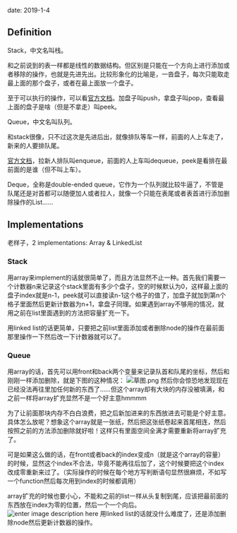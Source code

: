 date: 2019-1-4
## Definition
Stack，中文名叫栈。

和之前说到的表一样都是线性的数据结构。但区别是只能在一个方向上进行添加或者移除的操作，也就是先进先出。比较形象化的比喻是，一沓盘子，每次只能取走最上面的那个盘子，或者在最上面放一个盘子。

至于可以执行的操作，可以看[官方文档](https://docs.oracle.com/javase/7/docs/api/java/util/Stack.html)。加盘子叫push，拿盘子叫pop，查看最上面的盘子是啥（但是不拿走）叫peek。



Queue，中文名叫队列。

和stack很像，只不过这次是先进后出，就像排队等车一样，前面的人上车走了，新来的人要排队尾。

[官方文档](https://docs.oracle.com/javase/7/docs/api/java/util/Queue.html)，拉新人排队叫enqueue，前面的人上车叫dequeue，peek是看排在最前面的是谁（但不叫上车）。



Deque，全称是double-ended queue，它作为一个队列就比较牛逼了，不管是队尾还是对首都可以随便加人或者拉人，就像一个只能在表尾或者表首进行添加删除操作的List……


## Implementations
老样子，2 implementations: Array & LinkedList

### Stack
用array来implement的话就很简单了，而且方法显然不止一种。首先我们需要一个计数器n来记录这个stack里面有多少个盘子，空的时候默认为0，这样最上面的盘子index就是n-1，peek就可以直接读n-1这个格子的值了，加盘子就加到第n个格子里面然后更新计数器为n+1，拿盘子同理。如果遇到array不够用的情况，就用之前在list里面遇到的方法把容量扩充一下。

用linked list的话更简单，只要把之前list里面添加或者删除node的操作在最前面那里操作一下然后改一下计数器就可以了。

### Queue
用array的话，首先可以用front和back两个变量来记录队首和队尾的坐标，然后和刚刚一样添加删除，就是下图的这种情况：
![草图.png](https://i.loli.net/2019/01/05/5c3006700c652.png)
然后你会惊恐地发现现在已经没法再往里加任何新的东西了……但这个array却有大块的内存没被填满，和之前一样将array扩充显然不是一个好主意hmmmm

为了让前面那块内存不白白浪费，把之后新加进来的东西放进去可能是个好主意。具体怎么放呢？想象这个array就是一张纸，然后把这张纸卷起来首尾相连，然后按照之前的方法添加删除就好啦！这样只有里面空间全满才需要重新将array扩充了。

可是如果这么做的话，在front或者back的index变成n（就是这个array的容量）的时候，显然这个index不合法，毕竟不能再往后加了，这个时候要把这个index改成零重新来过了。（实际操作的时候在每个地方写判断语句显然很麻烦，不如写一个function然后每次用到index的时候都调用）

array扩充的时候也要小心，不能和之前的list一样从头复制到尾，应该把最前面的东西放在index为零的位置，然后一个一个向后。
![enter image description here](https://i.loli.net/2019/01/05/5c300de927fbe.png)
用linked list的话就没什么难度了，还是添加删除node然后更新计数器的操作。